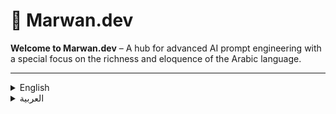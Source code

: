 # 🚀 Marwan.dev

**Welcome to Marwan.dev** – A hub for advanced AI prompt engineering with a special focus on the richness and eloquence of the Arabic language.

---

<details>
<summary>English</summary>

## 🔹 About Me

Hi, I'm **Marwan Abdalhafedth**, an AI Prompt Engineer passionate about leveraging the nuances of Arabic to create highly effective AI interactions.

- 🌐 Location: Iraq  
- 🧠 Focus: AI Prompt Engineering & Language Modeling  
- ✨ Mission: Harness the depth of Arabic to improve AI outputs and inspire creativity in AI applications  

---

## 🎯 Mission Statement

> “Elevate AI interactions through the power of the Arabic language.”

I design prompts and frameworks that maximize AI performance across text, image, and video generation models. My goal is to produce precise, reliable, and culturally resonant outputs using modern AI tools.

---

## 🛠️ Skills & Expertise

- **Prompt Engineering:** Crafting optimized prompts for diverse AI models  
- **AI Model Mastery:** Deep understanding of model architectures and fine-tuning  
- **Multimodal AI:** Experience with text-to-image and text-to-video generation  
- **Arabic Linguistics:** Expertise in Arabic language nuances for AI applications  

---

## 🔗 Connect With Me

[![Instagram](https://img.shields.io/badge/Instagram-@mo.os-E4405F?style=for-the-badge&logo=instagram&logoColor=white)](https://www.instagram.com/mo.os)  
[![Website](https://img.shields.io/badge/Website-Marwan.dev-4CAF50?style=for-the-badge&logo=Google-Chrome&logoColor=white)](https://marwandevspace.github.io/Marwan.dev/)

---

## 💡 Featured Work

- **Optimized AI Prompts:** Tested and refined for maximum performance  
- **Custom AI Tools:** Scripts and frameworks to enhance AI outputs  
- **Educational Resources:** Guides on crafting effective AI prompts in Arabic  

---

## 📄 License

This repository is for educational and professional showcase purposes. All rights reserved © 2025 Marwan Abdalhafedth.

</details>

<details>
<summary>العربية</summary>

## 🔹 من أنا

مرحباً، أنا **مروان عبد الحافظ**، مهندس تحسين موجهات الذكاء الاصطناعي، متحمس لاستخدام جمال اللغة العربية لإنتاج تفاعلات فعّالة مع الذكاء الاصطناعي.

- 🌐 الموقع: العراق  
- 🧠 الاختصاص: هندسة الموجهات ونماذج اللغة  
- ✨ الهدف: استخدام عمق اللغة العربية لتحسين مخرجات الذكاء الاصطناعي وتحفيز الإبداع  

---

## 🎯 مهمتي

> "رفع مستوى التفاعل مع الذكاء الاصطناعي من خلال قوة اللغة العربية"

أقوم بتصميم الموجهات والأطر التي تزيد من أداء نماذج الذكاء الاصطناعي في النصوص والصور والفيديوهات. هدفي هو إنتاج مخرجات دقيقة وموثوقة وذات صدى ثقافي.

---

## 🛠️ المهارات والخبرة

- **هندسة الموجهات:** تصميم موجهات محسنة لمختلف نماذج الذكاء الاصطناعي  
- **إتقان النماذج:** فهم معماريتها وضبطها بدقة  
- **الذكاء الاصطناعي متعدد الوسائط:** خبرة في تحويل النص إلى صورة وفيديو  
- **اللغة العربية:** خبرة في استخدام دقة وفصاحة اللغة العربية مع الذكاء الاصطناعي  

---

## 🔗 تواصل معي

[![إنستغرام](https://img.shields.io/badge/Instagram-@mo.os-E4405F?style=for-the-badge&logo=instagram&logoColor=white)](https://www.instagram.com/mo.os)  
[![الموقع](https://img.shields.io/badge/Website-Marwan.dev-4CAF50?style=for-the-badge&logo=Google-Chrome&logoColor=white)](https://marwandevspace.github.io/Marwan.dev/)

---

## 💡 أعمالي المميزة

- **موجهات محسنة للذكاء الاصطناعي:** تم اختبارها وضبطها لأفضل أداء  
- **أدوات مخصصة للذكاء الاصطناعي:** سكريبتات وأطر لتعزيز المخرجات  
- **موارد تعليمية:** إرشادات حول تصميم الموجهات باللغة العربية  

---

## 📄 الترخيص

هذا المستودع لأغراض التعليم والعرض المهني فقط. جميع الحقوق محفوظة © 2025 مروان عبد الحافظ.

</details>
